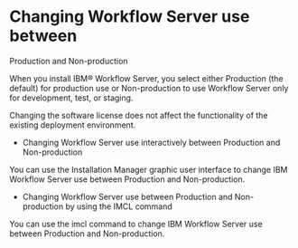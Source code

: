 # Changing Workflow Server use between
Production and Non-production

When you install IBM® Workflow
Server,
you select either Production (the default) for production use or
Non-production to use Workflow Server only for development, test, or
staging.

Changing the software license does not affect the functionality of the existing deployment
environment.

- Changing Workflow Server use interactively between Production and Non-production

You can use the Installation Manager graphic user interface to change IBM Workflow Server use between Production and Non-production.
- Changing Workflow Server use between Production and Non-production by using the IMCL command

You can use the imcl command to change IBM Workflow Server use between Production and Non-production.